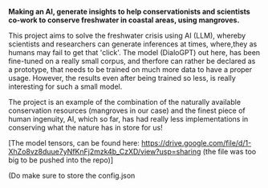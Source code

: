 **Making an AI, generate insights to help conservationists and scientists co-work to conserve freshwater in coastal areas, using mangroves.**

This project aims to solve the freshwater crisis using AI (LLM), whereby scientists and researchers can generate inferences at times, where,they as humans may fail to get that 'click'. The model (DialoGPT) out here, has been fine-tuned on a really small corpus, and therfore can rather be declared as a prototype, that needs to be trained on much more data to have a proper usage. However, the results even after being trained so less, is really interesting for such a small model.

The project is an example of the combination of the naturally available conservation resources (mangroves in our case) and the finest piece of human ingenuity, AI, which so far, has had really less implementations in conserving what the nature has in store for us!

[The model tensors, can be found here: https://drive.google.com/file/d/1-XhZo8vz8duue7yNfKnFj2mzk4b_CzXD/view?usp=sharing (the file was too big to be pushed into the repo)]

(Do make sure to store the config.json 

